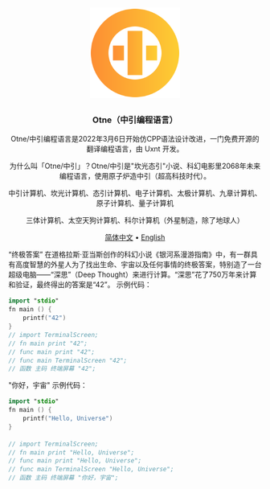 <div align="center">
<a href="#">
<h1><img src="otne.svg" alt="Logo" width="180" height="180"></h1>
</a>

### Otne（中引编程语言）
  
Otne/中引编程语言是2022年3月6日开始仿CPP语法设计改进，一门免费开源的翻译编程语言，由 Uxnt 开发。 

为什么叫「Otne/中引」？Otne/中引是"坎光态引"小说、科幻电影里2068年未来编程语言，使用原子炉造中引（超高科技时代）。
  
中引计算机、坎光计算机、态引计算机、电子计算机、太极计算机、九章计算机、原子计算机、量子计算机
  
三体计算机、太空天狗计算机、科尔计算机（外星制造，除了地球人）

[简体中文](README.md) • [English](README.en.md)  

</div>

“终极答案”
在道格拉斯·亚当斯创作的科幻小说《银河系漫游指南》中，有一群具有高度智慧的外星人为了找出生命、宇宙以及任何事情的终极答案，特别造了一台超级电脑——“深思”（Deep Thought）来进行计算。“深思”花了750万年来计算和验证，最终得出的答案是“42”。
示例代码：
```kt
import "stdio"
fn main () {
    printf("42")
}
// import TerminalScreen;
// fn main print "42";
// func main print "42";
// func main TerminalScreen "42";
// 函数 主码 终端屏幕 "42";
```


"你好，宇宙" 示例代码：
```kt
import "stdio"
fn main () {
    printf("Hello, Universe")
}

// import TerminalScreen;
// fn main print "Hello, Universe";
// func main print "Hello, Universe";
// func main TerminalScreen "Hello, Universe";
// 函数 主码 终端屏幕 "你好，宇宙";
```

